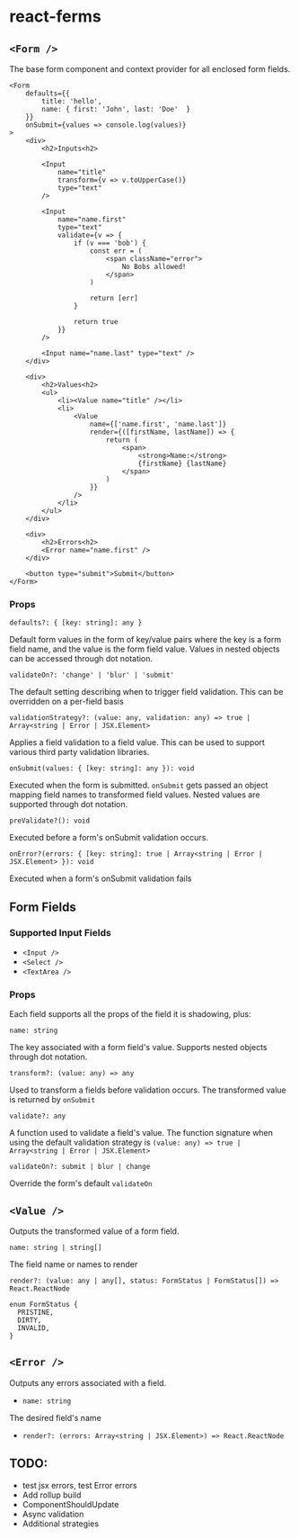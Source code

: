 # react-ferms

## `<Form />`

The base form component and context provider for all enclosed form fields.

```tsx
<Form
    defaults={{ 
        title: 'hello', 
        name: { first: 'John', last: 'Doe'  } 
    }}
    onSubmit={values => console.log(values)}
>
    <div>
        <h2>Inputs<h2>

        <Input 
            name="title" 
            transform={v => v.toUpperCase()}
            type="text" 
        />

        <Input 
            name="name.first" 
            type="text" 
            validate={v => {
                if (v === 'bob') {
                    const err = (
                        <span className="error">
                            No Bobs allowed!
                        </span>
                    )

                    return [err]
                }

                return true
            }}
        />

        <Input name="name.last" type="text" />
    </div>

    <div>
        <h2>Values<h2>
        <ul>
            <li><Value name="title" /></li>
            <li>
                <Value 
                    name={['name.first', 'name.last']}
                    render={([firstName, lastName]) => {
                        return (
                            <span>
                                <strong>Name:</strong>
                                {firstName} {lastName}
                            </span>
                        )
                    }} 
                />
            </li>
        </ul>
    </div>

    <div>
        <h2>Errors<h2>
        <Error name="name.first" />
    </div>

    <button type="submit">Submit</button>
</Form>
```

### Props

`defaults?: { [key: string]: any }`

Default form values in the form of key/value pairs where the key is a form field name, and the value is the form field value. Values in nested objects can be accessed through dot notation.

`validateOn?: 'change' | 'blur' | 'submit'`

The default setting describing when to trigger field validation. This can be overridden on a per-field basis

`validationStrategy?: (value: any, validation: any) => true | Array<string | Error | JSX.Element>`

Applies a field validation to a field value. This can be used to support various third party validation libraries.

`onSubmit(values: { [key: string]: any }): void`

Executed when the form is submitted. `onSubmit` gets passed an object mapping field names to transformed field values. Nested values are supported through dot notation.

`preValidate?(): void`

Executed before a form's onSubmit validation occurs.

`onError?(errors: { [key: string]: true | Array<string | Error | JSX.Element> }): void`

Executed when a form's onSubmit validation fails


## Form Fields

### Supported Input Fields

* `<Input />`
* `<Select />`
* `<TextArea />`

### Props

Each field supports all the props of the field it is shadowing, plus:

`name: string`

The key associated with a form field's value. Supports nested objects through dot notation.

`transform?: (value: any) => any`

Used to transform a fields before validation occurs. The transformed value is returned by `onSubmit`

`validate?: any`

A function used to validate a field's value. The function signature when using the default validation strategy is `(value: any) => true | Array<string | Error | JSX.Element>`

`validateOn?: submit | blur | change`

Override the form's default `validateOn`


## `<Value />`

Outputs the transformed value of a form field.

`name: string | string[]`

The field name or names to render

`render?: (value: any | any[], status: FormStatus | FormStatus[]) => React.ReactNode`

```
enum FormStatus {
  PRISTINE,
  DIRTY,
  INVALID,
}
```

## `<Error />`

Outputs any errors associated with a field.

* `name: string`

The desired field's name

* `render?: (errors: Array<string | JSX.Element>) => React.ReactNode`



## TODO:

* test jsx errors, test Error errors
* Add rollup build
* ComponentShouldUpdate
* Async validation
* Additional strategies
